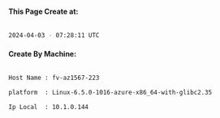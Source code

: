 
   
#### This Page Create at:

```bash

2024-04-03 - 07:28:11 UTC

```

#### Create By Machine:

```bash

Host Name : fv-az1567-223

platform  : Linux-6.5.0-1016-azure-x86_64-with-glibc2.35

Ip Local  : 10.1.0.144

```

